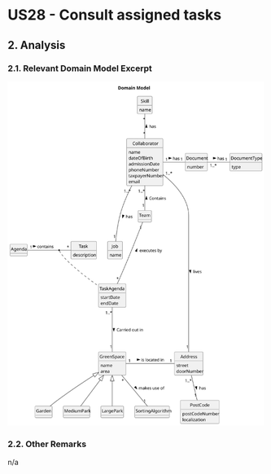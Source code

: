 # US28 - Consult assigned tasks

## 2. Analysis

### 2.1. Relevant Domain Model Excerpt 

![Domain Model](svg/us28-domain-model.svg)

### 2.2. Other Remarks

n/a